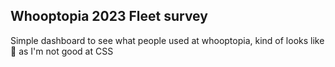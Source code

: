 ## Whooptopia 2023 Fleet survey

Simple dashboard to see what people used at whooptopia, kind of looks like 💩 as I'm not good at CSS